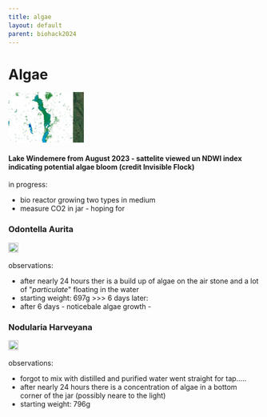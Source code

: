 ```yaml
---
title: algae
layout: default
parent: biohack2024
---
```

# Algae

<img src= "images/windemereAlgae.jpg" width="30%" height="30%">

#### Lake Windemere from August 2023 - sattelite viewed un NDWI index indicating potential algae bloom (credit Invisible Flock)

in progress:
- bio reactor growing two types in medium
- measure CO2 in jar - hoping for 


### Odontella Aurita

<img src="images/odontellaReactor" width="20%" height ="20%">  

 observations: 
 - after nearly 24 hours ther is a build up of algae on the air stone and a lot of "_particulate_" floating in the water
 - starting weight: 697g   >>> 6 days later: 
- after 6 days - noticebale algae growth -  

### Nodularia Harveyana

<img src="images/nodulariaReactor" width="20%" height ="20%">  


observations:
- forgot to mix with distilled and purified water went straight for tap.....
- after nearly 24 hours there is a concentration of algae in a bottom corner of the jar (possibly neare to the light)
- starting weight: 796g